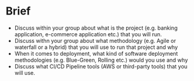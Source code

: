 # Brief

- Discuss within your group about what is the project (e.g. banking application, e-commerce application etc.) that you will run.
- Discuss withn your group about what methodology (e.g. Agile or waterfall or a hybrid) that you will use to run that project and why
- When it comes to deployment, what kind of software deployment methodologies (e.g. Blue-Green, Rolling etc.) would you use and why
- Discuss what CI/CD Pipeline tools (AWS or third-party tools) that you will use.
